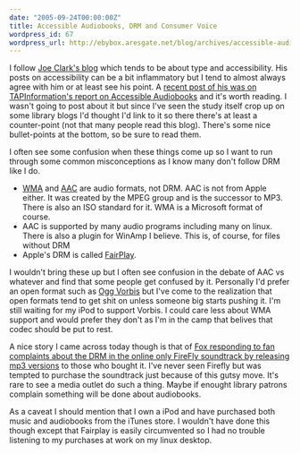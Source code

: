 ```yaml
---
date: "2005-09-24T00:00:00Z"
title: Accessible Audiobooks, DRM and Consumer Voice
wordpress_id: 67
wordpress_url: http://ebybox.aresgate.net/blog/archives/accessible-audiobooks-drm-and-consumer-voice/
---
```

I follow <a href="http://blog.fawny.org/">Joe Clark's blog</a> which tends to be about type and accessibility. His posts on accessibility can be a bit inflammatory but I tend to almost always agree with him or at least see his point. A <a href="http://blog.fawny.org/2005/09/20/audiobooks/">recent post of his was on TAPInformation's report on Accessible Audiobooks</a> and it's worth reading. I wasn't going to post about it but since I've seen the study itself crop up on some library blogs I'd thought I'd link to it so there there's at least a counter-point (not that many people read this blog). There's some nice bullet-points at the bottom, so be sure to read them.

I often see some confusion when these things come up so I want to run through some common misconceptions as I know many don't follow DRM like I do.

<ul>
<li><a href="http://en.wikipedia.org/wiki/Windows_Media_Audio">WMA</a> and <a href="http://en.wikipedia.org/wiki/Advanced_Audio_Coding">AAC</a> are audio formats, not DRM. AAC is not from Apple either. It was created by the MPEG group and is the successor to MP3. There is also an ISO standard for it. WMA is a Microsoft format of course.</li>
<li>AAC is supported by many audio programs including many on linux. There is also a plugin for WinAmp I believe. This is, of course, for files without DRM</li>
<li>Apple's DRM is called <a href="http://en.wikipedia.org/wiki/FairPlay">FairPlay</a>.
</li></ul>

I wouldn't bring these up but I often see confusion in the debate of AAC vs whatever and find that some people get confused by it. Personally I'd prefer an open format such as <a href="http://en.wikipedia.org/wiki/Ogg_vorbis">Ogg Vorbis</a> but I've come to the realization that open formats tend to get shit on unless someone big starts pushing it. I'm still waiting for my iPod to support Vorbis. I could care less about WMA support and would prefer they don't as I'm in the camp that belives that codec should be put to rest.

A nice story I came across today though is that of <a href="http://www.fireflyfans.net/thread.asp?b=2&t=12985">Fox responding to fan complaints about the DRM in the online only FireFly soundtrack by releasing mp3 versions</a> to those who bought it. I've never seen Firefly but was tempted to purchase the soundtrack just because of this gutsy move. It's rare to see a media outlet do such a thing. Maybe if enought library patrons complain something will be done about audiobooks.

As a caveat I should mention that I own a iPod and have purchased both music and audiobooks from the iTunes store. I wouldn't have done this though except that Fairplay is easily circumvented so I had no trouble listening to my purchases at work on my linux desktop.

